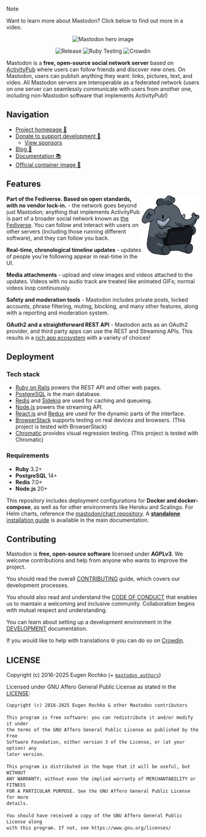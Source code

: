 > [!NOTE]
> Want to learn more about Mastodon?
> Click below to find out more in a video.

<p align="center">
  <a style="text-decoration:none" href="https://www.youtube.com/watch?v=IPSbNdBmWKE">
    <img alt="Mastodon hero image" src="https://github.com/user-attachments/assets/7f171473-dc7a-4610-8489-d4abc42dad9d" />
  </a>
</p>

<p align="center">
  <a style="text-decoration:none" href="https://github.com/mastodon/mastodon/releases">
    <img src="https://img.shields.io/github/release/mastodon/mastodon.svg" alt="Release" /></a>
  <a style="text-decoration:none" href="https://github.com/mastodon/mastodon/actions/workflows/test-ruby.yml">
    <img src="https://github.com/mastodon/mastodon/actions/workflows/test-ruby.yml/badge.svg" alt="Ruby Testing" /></a>
  <a style="text-decoration:none" href="https://crowdin.com/project/mastodon">
    <img src="https://d322cqt584bo4o.cloudfront.net/mastodon/localized.svg" alt="Crowdin" /></a>
</p>

Mastodon is a **free, open-source social network server** based on [ActivityPub](https://www.w3.org/TR/activitypub/) where users can follow friends and discover new ones. On Mastodon, users can publish anything they want: links, pictures, text, and video. All Mastodon servers are interoperable as a federated network (users on one server can seamlessly communicate with users from another one, including non-Mastodon software that implements ActivityPub!)

## Navigation

- [Project homepage 🐘](https://joinmastodon.org)
- [Donate to support development 🎁](https://joinmastodon.org/sponsors#donate)
  - [View sponsors](https://joinmastodon.org/sponsors)
- [Blog 📰](https://blog.joinmastodon.org)
- [Documentation 📚](https://docs.joinmastodon.org)
- [Official container image 🚢](https://github.com/mastodon/mastodon/pkgs/container/mastodon)

## Features

<img src="./app/javascript/images/elephant_ui_working.svg?raw=true" align="right" width="30%" />

**Part of the Fediverse. Based on open standards, with no vendor lock-in.** - the network goes beyond just Mastodon; anything that implements ActivityPub is part of a broader social network known as [the Fediverse](https://jointhefediverse.net/). You can follow and interact with users on other servers (including those running different software), and they can follow you back.

**Real-time, chronological timeline updates** - updates of people you're following appear in real-time in the UI.

**Media attachments** - upload and view images and videos attached to the updates. Videos with no audio track are treated like animated GIFs; normal videos loop continuously.

**Safety and moderation tools** - Mastodon includes private posts, locked accounts, phrase filtering, muting, blocking, and many other features, along with a reporting and moderation system.

**OAuth2 and a straightforward REST API** - Mastodon acts as an OAuth2 provider, and third party apps can use the REST and Streaming APIs. This results in a [rich app ecosystem](https://joinmastodon.org/apps) with a variety of choices!

## Deployment

### Tech stack

- [Ruby on Rails](https://github.com/rails/rails) powers the REST API and other web pages.
- [PostgreSQL](https://www.postgresql.org/) is the main database.
- [Redis](https://redis.io/) and [Sidekiq](https://sidekiq.org/) are used for caching and queueing.
- [Node.js](https://nodejs.org/) powers the streaming API.
- [React.js](https://reactjs.org/) and [Redux](https://redux.js.org/) are used for the dynamic parts of the interface.
- [BrowserStack](https://www.browserstack.com/) supports testing on real devices and browsers. (This project is tested with BrowserStack)
- [Chromatic](https://www.chromatic.com/) provides visual regression testing. (This project is tested with Chromatic)

### Requirements

- **Ruby** 3.2+
- **PostgreSQL** 14+
- **Redis** 7.0+
- **Node.js** 20+

This repository includes deployment configurations for **Docker and docker-compose**, as well as for other environments like Heroku and Scalingo. For Helm charts, reference the [mastodon/chart repository](https://github.com/mastodon/chart). A [**standalone** installation guide](https://docs.joinmastodon.org/admin/install/) is available in the main documentation.

## Contributing

Mastodon is **free, open-source software** licensed under **AGPLv3**. We welcome contributions and help from anyone who wants to improve the project.

You should read the overall [CONTRIBUTING](https://github.com/mastodon/.github/blob/main/CONTRIBUTING.md) guide, which covers our development processes.

You should also read and understand the [CODE OF CONDUCT](https://github.com/mastodon/.github/blob/main/CODE_OF_CONDUCT.md) that enables us to maintain a welcoming and inclusive community. Collaboration begins with mutual respect and understanding.

You can learn about setting up a development environment in the [DEVELOPMENT](docs/DEVELOPMENT.md) documentation.

If you would like to help with translations 🌐 you can do so on [Crowdin](https://crowdin.com/project/mastodon).

## LICENSE

Copyright (c) 2016-2025 Eugen Rochko (+ [`mastodon authors`](AUTHORS.md))

Licensed under GNU Affero General Public License as stated in the [LICENSE](LICENSE):

```text
Copyright (c) 2016-2025 Eugen Rochko & other Mastodon contributors

This program is free software: you can redistribute it and/or modify it under
the terms of the GNU Affero General Public License as published by the Free
Software Foundation, either version 3 of the License, or (at your option) any
later version.

This program is distributed in the hope that it will be useful, but WITHOUT
ANY WARRANTY; without even the implied warranty of MERCHANTABILITY or FITNESS
FOR A PARTICULAR PURPOSE. See the GNU Affero General Public License for more
details.

You should have received a copy of the GNU Affero General Public License along
with this program. If not, see https://www.gnu.org/licenses/
```
